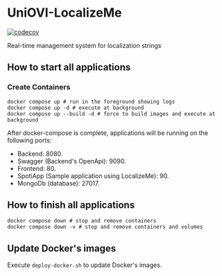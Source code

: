 # UniOVI-LocalizeMe

[![codecov](https://codecov.io/gh/cafeteru/uniovi-localizeme/branch/main/graph/badge.svg?token=7WTO7MDDD5)](https://codecov.io/gh/cafeteru/uniovi-localizeme)

Real-time management system for localization strings

## How to start all applications

### Create Containers

```shell
docker compose up # run in the foreground showing logs
docker compose up -d # execute at background
docker compose up --build -d # force to build images and execute at background
```

After docker-compose is complete, applications will be running on the following ports:

- Backend: 8080.
- Swagger (Backend's OpenApi): 9090.
- Frontend: 80.
- SpotiApp (Sample application using LocalizeMe): 90.
- MongoDb (database): 27017.

## How to finish all applications

```shell
docker compose down # stop and remove containers
docker compose down -v # stop and remove containers and volumes
```

## Update Docker's images

Execute `deploy-docker.sh` to update Docker's images.
